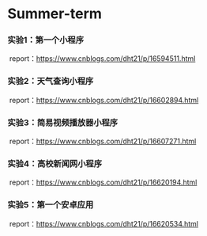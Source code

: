 # Summer-term
### 实验1：第一个小程序

​	report：https://www.cnblogs.com/dht21/p/16594511.html

### 实验2：天气查询小程序

​	report：https://www.cnblogs.com/dht21/p/16602894.html

### 实验3：简易视频播放器小程序

​	report：https://www.cnblogs.com/dht21/p/16607271.html

### 实验4：高校新闻网小程序

​	report：https://www.cnblogs.com/dht21/p/16620194.html

### 实验5：第一个安卓应用

​	report：https://www.cnblogs.com/dht21/p/16620534.html





